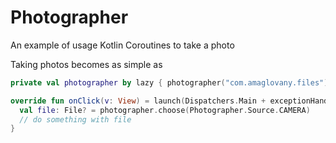 # Photographer
An example of usage Kotlin Coroutines to take a photo

Taking photos becomes as simple as

```kotlin
private val photographer by lazy { photographer("com.amaglovany.files") }

override fun onClick(v: View) = launch(Dispatchers.Main + exceptionHandler) {
  val file: File? = photographer.choose(Photographer.Source.CAMERA)
  // do something with file
}

```

